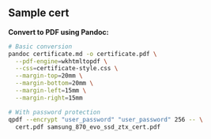## Sample cert

**Convert to PDF using Pandoc:**

```bash
# Basic conversion
pandoc certificate.md -o certificate.pdf \
  --pdf-engine=wkhtmltopdf \
  --css=certificate-style.css \
  --margin-top=20mm \
  --margin-bottom=20mm \
  --margin-left=15mm \
  --margin-right=15mm
```
```bash
# With password protection
qpdf --encrypt "user_password" "user_password" 256 -- \
  cert.pdf samsung_870_evo_ssd_ztx_cert.pdf

```
